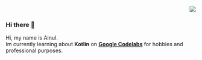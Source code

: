 <img align="right" src="https://github-readme-stats.vercel.app/api?username=ai-null&show_icons=true" /> <br />

### Hi there 👋

Hi, my name is Ainul.
<br />
Im currently learning about **Kotlin** on <b>[Google Codelabs](https://codelabs.developers.google.com/android-kotlin-fundamentals/)</b> for hobbies and professional purposes.

<!--
**ai-null/ai-null** is a ✨ _special_ ✨ repository because its `README.md` (this file) appears on your GitHub profile.

Here are some ideas to get you started:

- 🔭 I’m currently working on ...
- 🌱 I’m currently learning ...
- 👯 I’m looking to collaborate on ...
- 🤔 I’m looking for help with ...
- 💬 Ask me about ...
- 📫 How to reach me: ...
- 😄 Pronouns: ...
- ⚡ Fun fact: ...
-->
